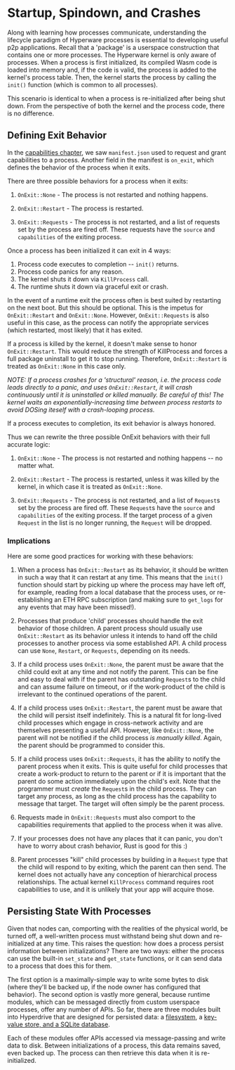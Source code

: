 # Startup, Spindown, and Crashes

Along with learning how processes communicate, understanding the lifecycle paradigm of Hyperware processes is essential to developing useful p2p applications.
Recall that a 'package' is a userspace construction that contains one or more processes.
The Hyperware kernel is only aware of processes.
When a process is first initialized, its compiled Wasm code is loaded into memory and, if the code is valid, the process is added to the kernel's process table.
Then, the kernel starts the process by calling the `init()` function (which is common to all processes).

This scenario is identical to when a process is re-initialized after being shut down. From the perspective of both the kernel and the process code, there is no difference.

## Defining Exit Behavior

In the [capabilities chapter](./capabilities.md), we saw `manifest.json` used to request and grant capabilities to a process. Another field in the manifest is `on_exit`, which defines the behavior of the process when it exits.

There are three possible behaviors for a process when it exits:

1. `OnExit::None` - The process is not restarted and nothing happens.

2. `OnExit::Restart` - The process is restarted.

3. `OnExit::Requests` - The process is not restarted, and a list of requests set by the process are fired off. These requests have the `source` and `capabilities` of the exiting process.

Once a process has been initialized it can exit in 4 ways:

1. Process code executes to completion -- `init()` returns.
2. Process code panics for any reason.
3. The kernel shuts it down via `KillProcess` call.
4. The runtime shuts it down via graceful exit or crash.

In the event of a runtime exit the process often is best suited by restarting on the next boot. But this should be optional. This is the impetus for `OnExit::Restart` and `OnExit::None`. However, `OnExit::Requests` is also useful in this case, as the process can notify the appropriate services (which restarted, most likely) that it has exited.

If a process is killed by the kernel, it doesn't make sense to honor `OnExit::Restart`. This would reduce the strength of KillProcess and forces a full package uninstall to get it to stop running. Therefore, `OnExit::Restart` is treated as `OnExit::None` in this case only.

*NOTE: If a process crashes for a 'structural' reason, i.e. the process code leads directly to a panic, and uses `OnExit::Restart`, it will crash continuously until it is uninstalled or killed manually.
Be careful of this!
The kernel waits an exponentially-increasing time between process restarts to avoid DOSing iteself with a crash-looping process.*

If a process executes to completion, its exit behavior is always honored.

Thus we can rewrite the three possible OnExit behaviors with their full accurate logic:

1. `OnExit::None` - The process is not restarted and nothing happens -- no matter what.

2. `OnExit::Restart` - The process is restarted, unless it was killed by the kernel, in which case it is treated as `OnExit::None`.

3. `OnExit::Requests` - The process is not restarted, and a list of `Request`s set by the process are fired off. These `Request`s have the `source` and `capabilities` of the exiting process. If the target process of a given `Request` in the list is no longer running, the `Request` will be dropped.


### Implications

Here are some good practices for working with these behaviors:

1. When a process has `OnExit::Restart` as its behavior, it should be written in such a way that it can restart at any time. This means that the `init()` function should start by picking up where the process may have left off, for example, reading from a local database that the process uses, or re-establishing an ETH RPC subscription (and making sure to `get_logs` for any events that may have been missed!).

2. Processes that produce 'child' processes should handle the exit behavior of those children. A parent process should usually use `OnExit::Restart` as its behavior unless it intends to hand off the child processes to another process via some established API. A child process can use `None`, `Restart`, or `Requests`, depending on its needs.

3. If a child process uses `OnExit::None`, the parent must be aware that the child could exit at any time and not notify the parent. This can be fine and easy to deal with if the parent has outstanding `Request`s to the child and can assume failure on timeout, or if the work-product of the child is irrelevant to the continued operations of the parent.

4. If a child process uses `OnExit::Restart`, the parent must be aware that the child will persist itself indefinitely. This is a natural fit for long-lived child processes which engage in cross-network activity and are themselves presenting a useful API. However, like `OnExit::None`, the parent will not be notified if the child process *is manually killed*. Again, the parent should be programmed to consider this.

5. If a child process uses `OnExit::Requests`, it has the ability to notify the parent process when it exits. This is quite useful for child processes that create a work-product to return to the parent or if it is important that the parent do some action immediately upon the child's exit. Note that the programmer must *create* the `Request`s in the child process. They can target any process, as long as the child process has the capability to message that target. The target will often simply be the parent process.

6. Requests made in `OnExit::Requests` must also comport to the capabilities requirements that applied to the process when it was alive.

7. If your processes does not have any places that it can panic, you don't have to worry about crash behavior, Rust is good for this :)

8. Parent processes "kill" child processes by building in a `Request` type that the child will respond to by exiting, which the parent can then send. The kernel does not actually have any conception of hierarchical process relationships. The actual kernel `KillProcess` command requires root capabilities to use, and it is unlikely that your app will acquire those.

## Persisting State With Processes

Given that nodes can, comporting with the realities of the physical world, be turned off, a well-written process must withstand being shut down and re-initialized at any time.
This raises the question: how does a process persist information between initializations?
There are two ways: either the process can use the built-in `set_state` and `get_state` functions, or it can send data to a process that does this for them.

The first option is a maximally-simple way to write some bytes to disk (where they'll be backed up, if the node owner has configured that behavior).
The second option is vastly more general, because runtime modules, which can be messaged directly from custom userspace processes, offer any number of APIs.
So far, there are three modules built into Hyperdrive that are designed for persisted data: a [filesystem](../files.md), a [key-value store, and a SQLite database](../databases.md).

Each of these modules offer APIs accessed via message-passing and write data to disk.
Between initializations of a process, this data remains saved, even backed up.
The process can then retrieve this data when it is re-initialized.
